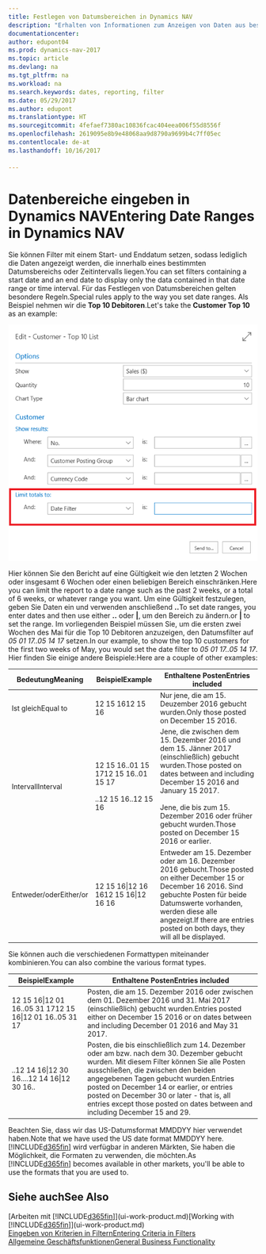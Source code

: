 ```yaml
---
title: Festlegen von Datumsbereichen in Dynamics NAV
description: "Erhalten von Informationen zum Anzeigen von Daten aus bestimmten Zeiträumen mithilfe von Dynamics NAV."
documentationcenter: 
author: edupont04
ms.prod: dynamics-nav-2017
ms.topic: article
ms.devlang: na
ms.tgt_pltfrm: na
ms.workload: na
ms.search.keywords: dates, reporting, filter
ms.date: 05/29/2017
ms.author: edupont
ms.translationtype: HT
ms.sourcegitcommit: 4fefaef7380ac10836fcac404eea006f55d8556f
ms.openlocfilehash: 2619095e8b9e48068aa9d8790a9699b4c7ff05ec
ms.contentlocale: de-at
ms.lasthandoff: 10/16/2017

---
```

# <a name="entering-date-ranges-in-dynamics-nav"></a><span data-ttu-id="1c28a-103">Datenbereiche eingeben in Dynamics NAV</span><span class="sxs-lookup"><span data-stu-id="1c28a-103">Entering Date Ranges in Dynamics NAV</span></span>
<span data-ttu-id="1c28a-104">Sie können Filter mit einem Start- und Enddatum setzen, sodass lediglich die Daten angezeigt werden, die innerhalb eines bestimmten Datumsbereichs oder Zeitintervalls liegen.</span><span class="sxs-lookup"><span data-stu-id="1c28a-104">You can set filters containing a start date and an end date to display only the data contained in that date range or time interval.</span></span> <span data-ttu-id="1c28a-105">Für das Festlegen von Datumsbereichen gelten besondere Regeln.</span><span class="sxs-lookup"><span data-stu-id="1c28a-105">Special rules apply to the way you set date ranges.</span></span> <span data-ttu-id="1c28a-106">Als Beispiel nehmen wir die **Top 10 Debitoren**.</span><span class="sxs-lookup"><span data-stu-id="1c28a-106">Let's take the **Customer Top 10** as an example:</span></span>

![Einen Datumsbereich auf der Anforderungsseite der Top 10 Debitorenliste festlegen](./media/ui-enter-date-ranges/customer-top10-list.png)

<span data-ttu-id="1c28a-108">Hier können Sie den Bericht auf eine Gültigkeit wie den letzten 2 Wochen oder insgesamt 6 Wochen oder einen beliebigen Bereich einschränken.</span><span class="sxs-lookup"><span data-stu-id="1c28a-108">Here you can limit the report to a date range such as the past 2 weeks, or a total of 6 weeks, or whatever range you want.</span></span> <span data-ttu-id="1c28a-109">Um eine Gültigkeit festzulegen, geben Sie Daten ein und verwenden anschließend **..**</span><span class="sxs-lookup"><span data-stu-id="1c28a-109">To set date ranges, you enter dates and then use either **..**</span></span> <span data-ttu-id="1c28a-110">oder **|**, um den Bereich zu ändern.</span><span class="sxs-lookup"><span data-stu-id="1c28a-110">or **|** to set the range.</span></span> <span data-ttu-id="1c28a-111">Im vorliegenden Beispiel müssen Sie, um die ersten zwei Wochen des Mai für die Top 10 Debitoren anzuzeigen, den Datumsfilter auf *05 01 17..05 14 17* setzen.</span><span class="sxs-lookup"><span data-stu-id="1c28a-111">In our example, to show the top 10 customers for the first two weeks of May, you would set the date filter to *05 01 17..05 14 17*.</span></span>
<span data-ttu-id="1c28a-112">Hier finden Sie einige andere Beispiele:</span><span class="sxs-lookup"><span data-stu-id="1c28a-112">Here are a couple of other examples:</span></span>

| <span data-ttu-id="1c28a-113">Bedeutung</span><span class="sxs-lookup"><span data-stu-id="1c28a-113">Meaning</span></span> | <span data-ttu-id="1c28a-114">Beispiel</span><span class="sxs-lookup"><span data-stu-id="1c28a-114">Example</span></span> | <span data-ttu-id="1c28a-115">Enthaltene Posten</span><span class="sxs-lookup"><span data-stu-id="1c28a-115">Entries included</span></span> |
|---|---|---|
|<span data-ttu-id="1c28a-116">Ist gleich</span><span class="sxs-lookup"><span data-stu-id="1c28a-116">Equal to</span></span>| <span data-ttu-id="1c28a-117">12 15 16</span><span class="sxs-lookup"><span data-stu-id="1c28a-117">12 15 16</span></span> |<span data-ttu-id="1c28a-118">Nur jene, die am 15. Deuzember 2016 gebucht wurden.</span><span class="sxs-lookup"><span data-stu-id="1c28a-118">Only those posted on December 15 2016.</span></span>|
|<span data-ttu-id="1c28a-119">Intervall</span><span class="sxs-lookup"><span data-stu-id="1c28a-119">Interval</span></span>| <span data-ttu-id="1c28a-120">12 15 16..01 15 17</span><span class="sxs-lookup"><span data-stu-id="1c28a-120">12 15 16..01 15 17</span></span><br /><br /><span data-ttu-id="1c28a-121">..12 15 16</span><span class="sxs-lookup"><span data-stu-id="1c28a-121">..12 15 16</span></span>|<span data-ttu-id="1c28a-122">Jene, die zwischen dem 15. Dezember 2016 und dem 15. Jänner 2017 (einschließlich) gebucht wurden.</span><span class="sxs-lookup"><span data-stu-id="1c28a-122">Those posted on dates between and including December 15 2016 and January 15 2017.</span></span><br /><br /><span data-ttu-id="1c28a-123">Jene, die bis zum 15. Dezember 2016 oder früher gebucht wurden.</span><span class="sxs-lookup"><span data-stu-id="1c28a-123">Those posted on December 15 2016 or earlier.</span></span>|
|<span data-ttu-id="1c28a-124">Entweder/oder</span><span class="sxs-lookup"><span data-stu-id="1c28a-124">Either/or</span></span>|<span data-ttu-id="1c28a-125">12 15 16&#124;12 16 16</span><span class="sxs-lookup"><span data-stu-id="1c28a-125">12 15 16&#124;12 16 16</span></span>|<span data-ttu-id="1c28a-126">Entweder am 15. Dezember oder am 16. Dezember 2016 gebucht.</span><span class="sxs-lookup"><span data-stu-id="1c28a-126">Those posted on either December 15 or December 16 2016.</span></span> <span data-ttu-id="1c28a-127">Sind gebuchte Posten für beide Datumswerte vorhanden, werden diese alle angezeigt.</span><span class="sxs-lookup"><span data-stu-id="1c28a-127">If there are entries posted on both days, they will all be displayed.</span></span>|

<span data-ttu-id="1c28a-128">Sie können auch die verschiedenen Formattypen miteinander kombinieren.</span><span class="sxs-lookup"><span data-stu-id="1c28a-128">You can also combine the various format types.</span></span>

| <span data-ttu-id="1c28a-129">Beispiel</span><span class="sxs-lookup"><span data-stu-id="1c28a-129">Example</span></span> | <span data-ttu-id="1c28a-130">Enthaltene Posten</span><span class="sxs-lookup"><span data-stu-id="1c28a-130">Entries included</span></span> |
|---|---|
|<span data-ttu-id="1c28a-131">12 15 16&#124;12 01 16..05 31 17</span><span class="sxs-lookup"><span data-stu-id="1c28a-131">12 15 16&#124;12 01 16..05 31 17</span></span> | <span data-ttu-id="1c28a-132">Posten, die am 15. Dezember 2016 oder zwischen dem 01. Dezember 2016 und 31. Mai 2017 (einschließlich) gebucht wurden.</span><span class="sxs-lookup"><span data-stu-id="1c28a-132">Entries posted either on December 15 2016 or on dates between and including December 01 2016 and May 31 2017.</span></span> |
|<span data-ttu-id="1c28a-133">..12 14 16&#124;12 30 16..</span><span class="sxs-lookup"><span data-stu-id="1c28a-133">..12 14 16&#124;12 30 16..</span></span> | <span data-ttu-id="1c28a-134">Posten, die bis einschließlich zum 14. Dezember oder am bzw. nach dem 30. Dezember gebucht wurden. Mit diesem Filter können Sie alle Posten ausschließen, die zwischen den beiden angegebenen Tagen gebucht wurden.</span><span class="sxs-lookup"><span data-stu-id="1c28a-134">Entries posted on December 14 or earlier, or entries posted on December 30 or later - that is, all entries except those posted on dates between and including December 15 and 29.</span></span> |

<span data-ttu-id="1c28a-135">Beachten Sie, dass wir das US-Datumsformat MMDDYY hier verwendet haben.</span><span class="sxs-lookup"><span data-stu-id="1c28a-135">Note that we have used the US date format MMDDYY here.</span></span> <span data-ttu-id="1c28a-136">[!INCLUDE[d365fin](includes/d365fin_md.md)] wird verfügbar in anderen Märkten, Sie haben die Möglichkeit, die Formaten zu verwenden, die möchten.</span><span class="sxs-lookup"><span data-stu-id="1c28a-136">As [!INCLUDE[d365fin](includes/d365fin_md.md)] becomes available in other markets, you'll be able to use the formats that you are used to.</span></span>

## <a name="see-also"></a><span data-ttu-id="1c28a-137">Siehe auch</span><span class="sxs-lookup"><span data-stu-id="1c28a-137">See Also</span></span>
<span data-ttu-id="1c28a-138">[Arbeiten mit [!INCLUDE[d365fin](includes/d365fin_long_md.md)]](ui-work-product.md)</span><span class="sxs-lookup"><span data-stu-id="1c28a-138">[Working with [!INCLUDE[d365fin](includes/d365fin_long_md.md)]](ui-work-product.md)</span></span>  
[<span data-ttu-id="1c28a-139">Eingeben von Kriterien in Filtern</span><span class="sxs-lookup"><span data-stu-id="1c28a-139">Entering Criteria in Filters </span></span>](ui-enter-criteria-filters.md)  
[<span data-ttu-id="1c28a-140">Allgemeine Geschäftsfunktionen</span><span class="sxs-lookup"><span data-stu-id="1c28a-140">General Business Functionality</span></span>](ui-across-business-areas.md)

